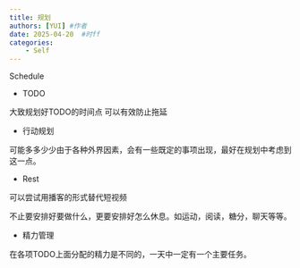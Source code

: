 ```yaml
---
title: 规划
authors: [YUI] #作者
date: 2025-04-20  #时ff
categories: 
    - Self
---
```



Schedule

- TODO

大致规划好TODO的时间点 可以有效防止拖延

- 行动规划

可能多多少少由于各种外界因素，会有一些既定的事项出现，最好在规划中考虑到这一点。

- Rest

可以尝试用播客的形式替代短视频

不止要安排好要做什么，更要安排好怎么休息。如运动，阅读，糖分，聊天等等。

- 精力管理

在各项TODO上面分配的精力是不同的，一天中一定有一个主要任务。

